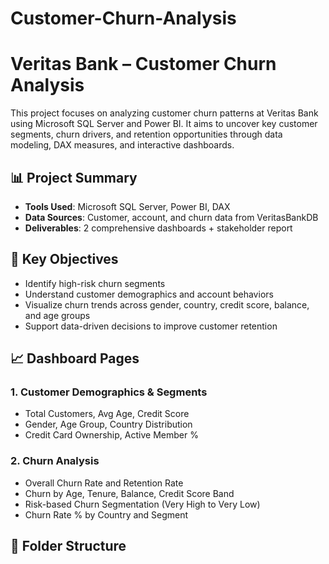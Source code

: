 # Customer-Churn-Analysis
# Veritas Bank – Customer Churn Analysis

This project focuses on analyzing customer churn patterns at Veritas Bank using Microsoft SQL Server and Power BI. It aims to uncover key customer segments, churn drivers, and retention opportunities through data modeling, DAX measures, and interactive dashboards.

## 📊 Project Summary
- **Tools Used**: Microsoft SQL Server, Power BI, DAX
- **Data Sources**: Customer, account, and churn data from VeritasBankDB
- **Deliverables**: 2 comprehensive dashboards + stakeholder report

## 📌 Key Objectives
- Identify high-risk churn segments
- Understand customer demographics and account behaviors
- Visualize churn trends across gender, country, credit score, balance, and age groups
- Support data-driven decisions to improve customer retention

## 📈 Dashboard Pages

### 1. Customer Demographics & Segments
- Total Customers, Avg Age, Credit Score
- Gender, Age Group, Country Distribution
- Credit Card Ownership, Active Member %

### 2. Churn Analysis
- Overall Churn Rate and Retention Rate
- Churn by Age, Tenure, Balance, Credit Score Band
- Risk-based Churn Segmentation (Very High to Very Low)
- Churn Rate % by Country and Segment

## 📂 Folder Structure
